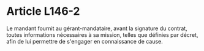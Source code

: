 # Article L146-2

Le mandant fournit au gérant-mandataire, avant la signature du contrat, toutes informations nécessaires à sa mission, telles que définies par décret, afin de lui permettre de s'engager en connaissance de cause.